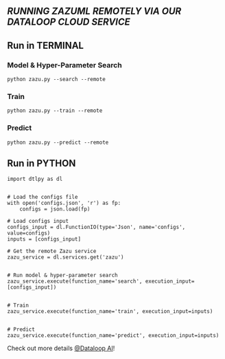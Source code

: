 ## *RUNNING ZAZUML REMOTELY VIA OUR DATALOOP CLOUD SERVICE*

## Run in TERMINAL

### Model & Hyper-Parameter Search
```
python zazu.py --search --remote
```
### Train
```
python zazu.py --train --remote
```
### Predict
```
python zazu.py --predict --remote
```

## Run in PYTHON
```
import dtlpy as dl


# Load the configs file
with open('configs.json', 'r') as fp:
    configs = json.load(fp)

# Load configs input
configs_input = dl.FunctionIO(type='Json', name='configs', value=configs)
inputs = [configs_input]

# Get the remote Zazu service
zazu_service = dl.services.get('zazu')


# Run model & hyper-parameter search
zazu_service.execute(function_name='search', execution_input=[configs_input])


# Train
zazu_service.execute(function_name='train', execution_input=inputs)


# Predict
zazu_service.execute(function_name='predict', execution_input=inputs)
```

Check out more details [@Dataloop AI](https://dataloop.ai/)!